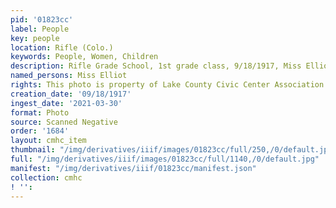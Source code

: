 ```yaml
---
pid: '01823cc'
label: People
key: people
location: Rifle (Colo.)
keywords: People, Women, Children
description: Rifle Grade School, 1st grade class, 9/18/1917, Miss Elliot - teacher
named_persons: Miss Elliot
rights: This photo is property of Lake County Civic Center Association.
creation_date: '09/18/1917'
ingest_date: '2021-03-30'
format: Photo
source: Scanned Negative
order: '1684'
layout: cmhc_item
thumbnail: "/img/derivatives/iiif/images/01823cc/full/250,/0/default.jpg"
full: "/img/derivatives/iiif/images/01823cc/full/1140,/0/default.jpg"
manifest: "/img/derivatives/iiif/01823cc/manifest.json"
collection: cmhc
! '': 
---
```

